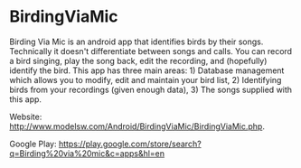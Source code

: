 # BirdingViaMic
Birding Via Mic is an android app that identifies birds by their songs. Technically it doesn't differentiate between songs and calls. You can record a bird singing, play the song back, edit the recording, and (hopefully) identify the bird. 
This app has three main areas: 1) Database management which allows you to modify, edit and maintain your bird list, 2) Identifying birds from your recordings (given enough data), 3) The songs supplied with this app. 

Website: http://www.modelsw.com/Android/BirdingViaMic/BirdingViaMic.php.

Google Play: https://play.google.com/store/search?q=Birding%20via%20mic&c=apps&hl=en
